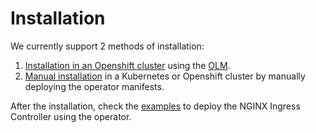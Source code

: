 # Installation

We currently support 2 methods of installation:
1. [Installation in an Openshift cluster](./openshift-installation.md) using the [OLM](https://github.com/operator-framework/operator-lifecycle-manager).
1. [Manual installation](./manual-installation.md) in a Kubernetes or Openshift cluster by manually deploying the operator manifests.
   
After the installation, check the [examples](../examples) to deploy the NGINX Ingress Controller using the operator.
